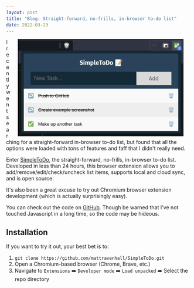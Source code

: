 ```yaml
---
layout: post
title: "Blog: Straight-forward, no-frills, in-browser to-do list"
date: 2022-03-23
---
```


<img style="float: right; border: 1px solid black" alt="SimpleToDo Screenshot." hspace="20" src="/assets/posts/simpletodo/screenshot.png" width="450px">

I recently went searching for a straight-forward in-browser to-do list, but found that all the options were loaded with tons of features and faff that I didn't really need.

Enter [SimpleToDo](https://github.com/mattravenhall/SimpleToDo), the straight-forward, no-frills, in-browser to-do list. Developed in less than 24 hours, this browser extension allows you to add/remove/edit/check/uncheck list items, supports local and cloud sync, and is open source.

It's also been a great excuse to try out Chromium browser extension development (which is actually surprisingly easy).

You can check out the code on [GitHub](https://github.com/mattravenhall/SimpleToDo). Though be warned that I've not touched Javascript in a long time, so the code may be hideous.

## Installation
If you want to try it out, your best bet is to:

1. `git clone https://github.com/mattravenhall/SimpleToDo.git`
2. Open a Chromium-based browser (Chrome, Brave, etc.)
3. Navigate to `Extensions` ➡️ `Developer mode` ➡️ `Load unpacked` ➡️ Select the repo directory

